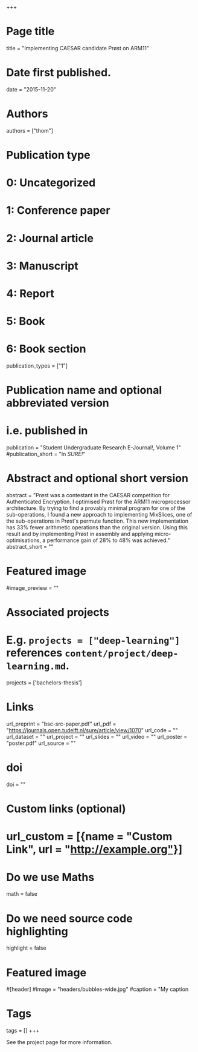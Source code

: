 +++
# Page title
title = "Implementing CAESAR candidate Prøst on ARM11"

# Date first published.
date = "2015-11-20"

# Authors
authors = ["thom"]

# Publication type
# 0: Uncategorized
# 1: Conference paper
# 2: Journal article
# 3: Manuscript
# 4: Report
# 5: Book
# 6: Book section
publication_types = ["1"]

# Publication name and optional abbreviated version
# i.e. published in
publication = "Student Undergraduate Research E-Journal!, Volume 1"
#publication_short = "In *SURE!*"

# Abstract and optional short version
abstract = "Prøst was a contestant in the CAESAR competition for Authenticated Encryption. I optimised Prøst for the ARM11 microprocessor architecture. By trying to find a provably minimal program for one of the sub-operations, I found a new approach to implementing MixSlices, one of the sub-operations in Prøst's permute function. This new implementation has 33% fewer arithmetic operations than the original version. Using this result and by implementing Prøst in assembly and applying micro-optimisations, a performance gain of 28% to 48% was achieved."
abstract_short = ""

# Featured image 
#image_preview = ""

# Associated projects
#   E.g. `projects = ["deep-learning"]` references `content/project/deep-learning.md`.
projects = ['bachelors-thesis']

# Links
url_preprint = "bsc-src-paper.pdf"
url_pdf = "https://journals.open.tudelft.nl/sure/article/view/1070"
url_code = ""
url_dataset = ""
url_project = ""
url_slides = ""
url_video = ""
url_poster = "poster.pdf"
url_source = ""

# doi
doi = ""

# Custom links (optional)
# url_custom = [{name = "Custom Link", url = "http://example.org"}]


# Do we use Maths
math = false

# Do we need source code highlighting
highlight = false

# Featured image
#[header]
#image = "headers/bubbles-wide.jpg"
#caption = "My caption

# Tags
tags = []
+++

See the project page for more information.
